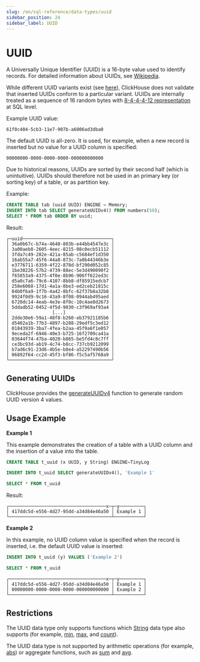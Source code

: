 ```yaml
---
slug: /en/sql-reference/data-types/uuid
sidebar_position: 24
sidebar_label: UUID
---
```


# UUID

A Universally Unique Identifier (UUID) is a 16-byte value used to identify records. For detailed information about UUIDs, see [Wikipedia](https://en.wikipedia.org/wiki/Universally_unique_identifier).

While different UUID variants exist (see [here](https://datatracker.ietf.org/doc/html/draft-ietf-uuidrev-rfc4122bis)), ClickHouse does not validate that inserted UUIDs conform to a particular variant.
UUIDs are internally treated as a sequence of 16 random bytes with [8-4-4-4-12 representation](https://en.wikipedia.org/wiki/Universally_unique_identifier#Textual_representation) at SQL level.

Example UUID value:

``` text
61f0c404-5cb3-11e7-907b-a6006ad3dba0
```

The default UUID is all-zero. It is used, for example, when a new record is inserted but no value for a UUID column is specified:

``` text
00000000-0000-0000-0000-000000000000
```

Due to historical reasons, UUIDs are sorted by their second half (which is unintuitive).
UUIDs should therefore not be used in an primary key (or sorting key) of a table, or as partition key.

Example:

``` sql
CREATE TABLE tab (uuid UUID) ENGINE = Memory;
INSERT INTO tab SELECT generateUUIDv4() FROM numbers(50);
SELECT * FROM tab ORDER BY uuid;
```

Result:

``` text
┌─uuid─────────────────────────────────┐
│ 36a0b67c-b74a-4640-803b-e44bb4547e3c │
│ 3a00aeb8-2605-4eec-8215-08c0ecb51112 │
│ 3fda7c49-282e-421a-85ab-c5684ef1d350 │
│ 16ab55a7-45f6-44a8-873c-7a0b44346b3e │
│ e3776711-6359-4f22-878d-bf290d052c85 │
│ 1be30226-57b2-4739-88ec-5e3d490090f2 │
│ f65853a9-4375-4f0e-8b96-906ff622ed3c │
│ d5a0c7a6-79c6-4107-8bb8-df85915edcb7 │
│ 258e6068-17d1-4a1a-8be3-ed2ceb21815c │
│ 04b0f6a9-1f7b-4a42-8bfc-62f37b8a32b8 │
│ 9924f0d9-9c16-43a9-8f08-0944ab495aed │
│ 6720dc14-4eab-4e3e-8f0c-10c4ae8d2673 │
│ 5ddadb52-0452-4f5d-9030-c3f969af93a4 │
│                [...]                 │
│ 2dde30e6-59a1-48f8-b260-eb37921185b6 │
│ d5402a1b-77b3-4897-b288-29edf5c3ed12 │
│ 01843939-3ba7-4fea-b2aa-45f9a6f1e057 │
│ 9eceda2f-6946-40e3-b725-16f2709ca41a │
│ 03644f74-47ba-4020-b865-be5fd4c8c7ff │
│ ce3bc93d-ab19-4c74-b8cc-737cb9212099 │
│ b7ad6c91-23d6-4b5e-b8e4-a52297490b56 │
│ 06892f64-cc2d-45f3-bf86-f5c5af5768a9 │
└──────────────────────────────────────┘
```

## Generating UUIDs

ClickHouse provides the [generateUUIDv4](../../sql-reference/functions/uuid-functions.md) function to generate random UUID version 4 values.

## Usage Example

**Example 1**

This example demonstrates the creation of a table with a UUID column and the insertion of a value into the table.

``` sql
CREATE TABLE t_uuid (x UUID, y String) ENGINE=TinyLog

INSERT INTO t_uuid SELECT generateUUIDv4(), 'Example 1'

SELECT * FROM t_uuid
```

Result:

``` text
┌────────────────────────────────────x─┬─y─────────┐
│ 417ddc5d-e556-4d27-95dd-a34d84e46a50 │ Example 1 │
└──────────────────────────────────────┴───────────┘
```

**Example 2**

In this example, no UUID column value is specified when the record is inserted, i.e. the default UUID value is inserted:

``` sql
INSERT INTO t_uuid (y) VALUES ('Example 2')

SELECT * FROM t_uuid
```

``` text
┌────────────────────────────────────x─┬─y─────────┐
│ 417ddc5d-e556-4d27-95dd-a34d84e46a50 │ Example 1 │
│ 00000000-0000-0000-0000-000000000000 │ Example 2 │
└──────────────────────────────────────┴───────────┘
```

## Restrictions

The UUID data type only supports functions which [String](../../sql-reference/data-types/string.md) data type also supports (for example, [min](../../sql-reference/aggregate-functions/reference/min.md#agg_function-min), [max](../../sql-reference/aggregate-functions/reference/max.md#agg_function-max), and [count](../../sql-reference/aggregate-functions/reference/count.md#agg_function-count)).

The UUID data type is not supported by arithmetic operations (for example, [abs](../../sql-reference/functions/arithmetic-functions.md#arithm_func-abs)) or aggregate functions, such as [sum](../../sql-reference/aggregate-functions/reference/sum.md#agg_function-sum) and [avg](../../sql-reference/aggregate-functions/reference/avg.md#agg_function-avg).
